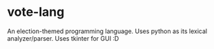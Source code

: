 # vote-lang

An election-themed programming language. Uses python as its lexical analyzer/parser. Uses tkinter for GUI :D
